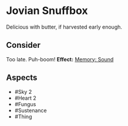 # Jovian Snuffbox
Delicious with butter, if harvested early enough. 
## Consider
Too late. Puh-boom!
**Effect:** [Memory: Sound](https://uadaf.theevilroot.xyz/rowenarium/element/mem.sound)
## Aspects
- #Sky 2
- #Heart 2
- #Fungus
- #Sustenance
- #Thing
